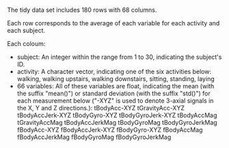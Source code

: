 The tidy data set includes 180 rows with 68 columns.


Each row corresponds to the average of each variable for each activity and each subject.


Each coloum:
- subject:
  An integer within the range from 1 to 30, indicating the subject's ID.
- activity:
  A character vector, indicating one of the six activities below:
  walking, walking upstairs, walking downstairs, sitting, standing, laying
- 66 variables:
  All of these variables are float, indicating the mean (with the suffix "mean()") or standard deviation (with the suffix "std()") for each measurement below ("-XYZ" is used to denote 3-axial signals in the X, Y and Z directions.):
  tBodyAcc-XYZ
  tGravityAcc-XYZ
  tBodyAccJerk-XYZ
  tBodyGyro-XYZ
  tBodyGyroJerk-XYZ
  tBodyAccMag
  tGravityAccMag
  tBodyAccJerkMag
  tBodyGyroMag
  tBodyGyroJerkMag
  fBodyAcc-XYZ
  fBodyAccJerk-XYZ
  fBodyGyro-XYZ
  fBodyAccMag
  fBodyAccJerkMag
  fBodyGyroMag
  fBodyGyroJerkMag
  